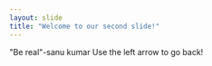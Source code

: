```yaml
---
layout: slide
title: "Welcome to our second slide!"
---
```

"Be real"-sanu kumar
Use the left arrow to go back!
